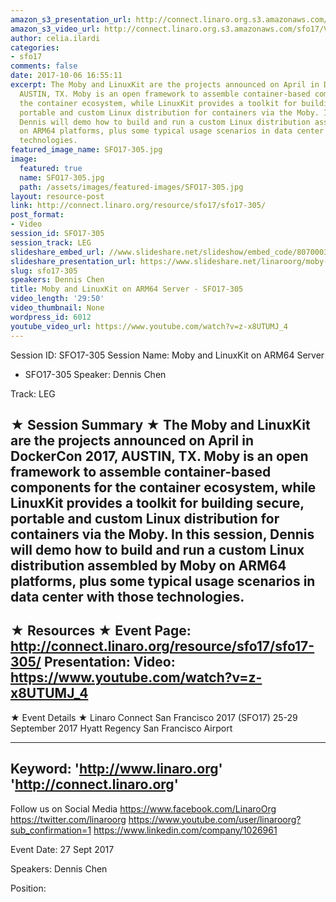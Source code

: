 ```yaml
---
amazon_s3_presentation_url: http://connect.linaro.org.s3.amazonaws.com/sfo17/Presentations/SFO17-305-Moby-linukit-on-aarch64%20-%20v3.pdf
amazon_s3_video_url: http://connect.linaro.org.s3.amazonaws.com/sfo17/Videos/SFO17-305%20-%20Moby%20and%20LinuxKit%20on%20ARM64%20Server.mp4
author: celia.ilardi
categories:
- sfo17
comments: false
date: 2017-10-06 16:55:11
excerpt: The Moby and LinuxKit are the projects announced on April in DockerCon 2017,
  AUSTIN, TX. Moby is an open framework to assemble container-based components for
  the container ecosystem, while LinuxKit provides a toolkit for building secure,
  portable and custom Linux distribution for containers via the Moby. In this session,
  Dennis will demo how to build and run a custom Linux distribution assembled by Moby
  on ARM64 platforms, plus some typical usage scenarios in data center with those
  technologies.
featured_image_name: SFO17-305.jpg
image:
  featured: true
  name: SFO17-305.jpg
  path: /assets/images/featured-images/SFO17-305.jpg
layout: resource-post
link: http://connect.linaro.org/resource/sfo17/sfo17-305/
post_format:
- Video
session_id: SFO17-305
session_track: LEG
slideshare_embed_url: //www.slideshare.net/slideshow/embed_code/80700037
slideshare_presentation_url: https://www.slideshare.net/linaroorg/moby-and-linuxkit-on-arm64-server-sfo17305
slug: sfo17-305
speakers: Dennis Chen
title: Moby and LinuxKit on ARM64 Server - SFO17-305
video_length: '29:50'
video_thumbnail: None
wordpress_id: 6012
youtube_video_url: https://www.youtube.com/watch?v=z-x8UTUMJ_4
---
```


Session ID: SFO17-305
Session Name: Moby and LinuxKit on ARM64 Server
- SFO17-305
Speaker: Dennis Chen

Track: LEG

★ Session Summary ★
The Moby and LinuxKit are the projects announced on April in DockerCon 2017, AUSTIN, TX. Moby is an open framework to assemble container-based components for the container ecosystem, while LinuxKit provides a toolkit for building secure, portable and custom Linux distribution for containers via the Moby. In this session, Dennis will demo how to build and run a custom Linux distribution assembled by Moby on ARM64 platforms, plus some typical usage scenarios in data center with those technologies.
---------------------------------------------------
★ Resources ★
Event Page: http://connect.linaro.org/resource/sfo17/sfo17-305/
Presentation:
Video: https://www.youtube.com/watch?v=z-x8UTUMJ_4
---------------------------------------------------

★ Event Details ★
Linaro Connect San Francisco 2017 (SFO17)
25-29 September 2017
Hyatt Regency San Francisco Airport

---------------------------------------------------
Keyword:
'http://www.linaro.org'
'http://connect.linaro.org'
---------------------------------------------------
Follow us on Social Media
https://www.facebook.com/LinaroOrg
https://twitter.com/linaroorg
https://www.youtube.com/user/linaroorg?sub_confirmation=1
https://www.linkedin.com/company/1026961

Event Date: 27 Sept 2017

Speakers: Dennis Chen

Position: